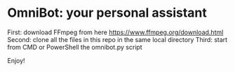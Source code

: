 # OmniBot: your personal assistant

First: download FFmpeg from here https://www.ffmpeg.org/download.html
Second: clone all the files in this repo in the same local directory
Third: start from CMD or PowerShell the omnibot.py script

Enjoy!
